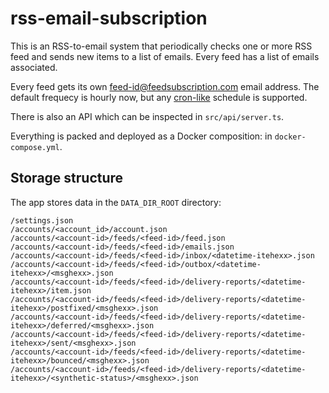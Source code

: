 # rss-email-subscription

This is an RSS-to-email system that periodically checks one or more RSS feed and sends new items to a list of emails. Every feed has a list of emails associated.

Every feed gets its own feed-id@feedsubscription.com email address. The default frequecy is hourly now, but any [cron-like][0] schedule is supported.

[0]: https://github.com/node-cron/node-cron#cron-syntax

There is also an API which can be inspected in `src/api/server.ts`.

Everything is packed and deployed as a Docker composition: in
`docker-compose.yml`.

## Storage structure

The app stores data in the `DATA_DIR_ROOT` directory:

```
/settings.json
/accounts/<account_id>/account.json
/accounts/<account-id>/feeds/<feed-id>/feed.json
/accounts/<account-id>/feeds/<feed-id>/emails.json
/accounts/<account-id>/feeds/<feed-id>/inbox/<datetime-itehexx>.json
/accounts/<account-id>/feeds/<feed-id>/outbox/<datetime-itehexx>/<msghexx>.json
/accounts/<account-id>/feeds/<feed-id>/delivery-reports/<datetime-itehexx>/item.json
/accounts/<account-id>/feeds/<feed-id>/delivery-reports/<datetime-itehexx>/postfixed/<msghexx>.json
/accounts/<account-id>/feeds/<feed-id>/delivery-reports/<datetime-itehexx>/deferred/<msghexx>.json
/accounts/<account-id>/feeds/<feed-id>/delivery-reports/<datetime-itehexx>/sent/<msghexx>.json
/accounts/<account-id>/feeds/<feed-id>/delivery-reports/<datetime-itehexx>/bounced/<msghexx>.json
/accounts/<account-id>/feeds/<feed-id>/delivery-reports/<datetime-itehexx>/<synthetic-status>/<msghexx>.json
```
